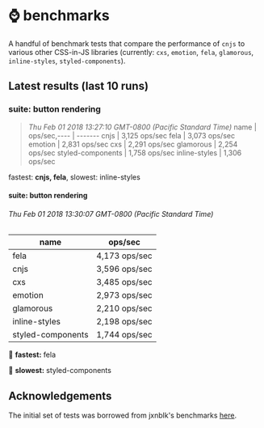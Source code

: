 # :watch: benchmarks

A handful of benchmark tests that compare the performance of `cnjs` to various other CSS-in-JS libraries (currently: `cxs`, `emotion`, `fela`, `glamorous`, `inline-styles`, `styled-components`).

## Latest results (last 10 runs)

### suite: button rendering
> *Thu Feb 01 2018 13:27:10 GMT-0800 (Pacific Standard Time)*
name | ops/sec,---- | -------
cnjs              | 3,125 ops/sec
fela              | 3,073 ops/sec
emotion           | 2,831 ops/sec
cxs               | 2,291 ops/sec
glamorous         | 2,254 ops/sec
styled-components | 1,758 ops/sec
inline-styles     | 1,306 ops/sec

fastest: **cnjs, fela**, slowest: inline-styles

#### suite: button rendering
###### *Thu Feb 01 2018 13:30:07 GMT-0800 (Pacific Standard Time)*
name | ops/sec
---- | -------
fela              | 4,173 ops/sec
cnjs              | 3,596 ops/sec
cxs               | 3,485 ops/sec
emotion           | 2,973 ops/sec
glamorous         | 2,210 ops/sec
inline-styles     | 2,198 ops/sec
styled-components | 1,744 ops/sec

:rocket: **fastest:** fela

:turtle: **slowest:** styled-components

<!--RESULTS_PLACEHOLDER-->

## Acknowledgements

The initial set of tests was borrowed from jxnblk's benchmarks [here](https://github.com/jxnblk/cxs/tree/master/benchmarks).
